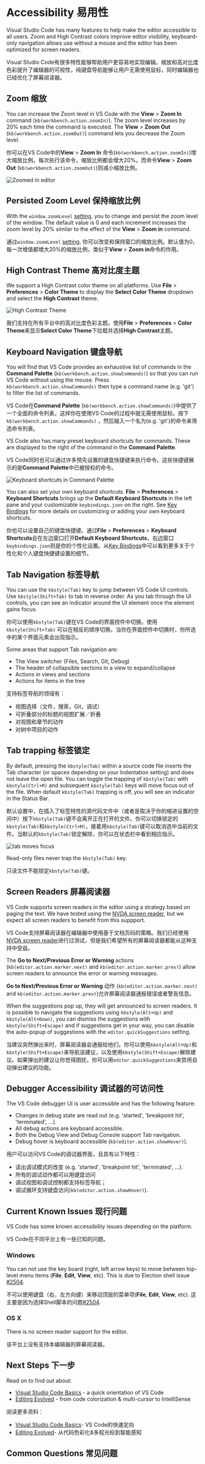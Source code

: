 # Accessibility 易用性

Visual Studio Code has many features to help make the editor accessible to all users. Zoom and High Contrast colors improve editor visibility, keyboard-only navigation allows use without a mouse and the editor has been optimized for screen readers.

Visual Studio Code有很多特性能够帮助用户更容易地实现编辑。缩放和高对比度色彩提升了编辑器的可视性，纯键盘导航能够让用户无需使用鼠标，同时编辑器也已经优化了屏幕阅读器。

## Zoom 缩放

You can increase the Zoom level in VS Code with the **View** > **Zoom In** command (`kb(workbench.action.zoomIn)`).  The zoom level increases by 20% each time the command is executed. The **View** > **Zoom Out** (`kb(workbench.action.zoomOut)`) command lets you decrease the Zoom level.

你可以在VS Code中的**View** > **Zoom In** 命令(`kb(workbench.action.zoomIn)`)增大缩放比例。每次执行该命令，缩放比例都会增大20%。而命令**View** > **Zoom Out** (`kb(workbench.action.zoomOut)`)则减小缩放比例。

![Zoomed in editor](images/accessibility/zoomed-in.png)

## Persisted Zoom Level 保持缩放比例

With the  `window.zoomLevel` [setting](/docs/customization/userandworkspace.md), you to change and persist the zoom level of the window. The default value is 0 and each increment increases the zoom level by 20% similar to the effect of the **View** > **Zoom in** command.

通过`window.zoomLevel` [setting](/docs/customization/userandworkspace.md), 你可以改变和保持窗口的缩放比例。默认值为0，每一次增值都增大20%的缩放比例，类似于**View** > **Zoom in**命令的作用。

## High Contrast Theme 高对比度主题

We support a High Contrast color theme on all platforms.  Use **File** > **Preferences** > **Color Theme** to display the **Select Color Theme** dropdown and select the **High Contrast** theme.

![High Contrast Theme](images/accessibility/high-contrast.png)

我们支持在所有平台中的高对比度色彩主题。使用**File** > **Preferences** > **Color Theme**来显示**Select Color Theme**下拉框并选择**High Contrast**主题。

## Keyboard Navigation 键盘导航

You will find that VS Code provides an exhaustive list of commands in the **Command Palette** (`kb(workbench.action.showCommands)`) so that you can run VS Code without using the mouse.  Press `kb(workbench.action.showCommands)` then type a command name (e.g. 'git') to filter the list of commands.

VS Code在**Command Palette** (`kb(workbench.action.showCommands)`)中提供了一个全面的命令列表，这样你在使用VS Code的过程中就无需使用鼠标。按下`kb(workbench.action.showCommands)` ，然后输入一个名为(e.g. 'git')的命令来筛选命令列表。

VS Code also has many preset keyboard shortcuts for commands. These are displayed to the right of the command in the **Command Palette**.

VS Code同时也可以通过许多预先设置的键盘快捷键来执行命令。这些快捷键展示的是**Command Palette**中已被授权的命令。

![Keyboard shortcuts in Command Palette](images/accessibility/keyboard-shortcuts.png)

You can also set your own keyboard shortcuts. **File** > **Preferences** > **Keyboard Shortcuts** brings up the **Default Keyboard Shortcuts** in the left pane and your customizable `keybindings.json` on the right.  See [Key Bindings](/docs/customization/keybindings.com) for more details on customizing or adding your own keyboard shortcuts.

你也可以设置自己的键盘快捷键。通过**File** > **Preferences** > **Keyboard Shortcuts**会在左边窗口打开**Default Keyboard Shortcuts**，右边窗口`keybindings.json`则是你的个性化设置。从[Key Bindings](/docs/customization/keybindings.com)中可以看到更多关于个性化和个人键盘快捷键设置的细节。

## Tab Navigation 标签导航

You can use the `kbstyle(Tab)` key to jump between VS Code UI controls. Use `kbstyle(Shift+Tab)` to tab in reverse order.  As you tab through the UI controls, you can see an indicator around the UI element once the element gains focus.

你可以使用`kbstyle(Tab)`键在VS Code的界面控件中切换。使用`kbstyle(Shift+Tab)` 可以在相反的顺序切换。当你在界面控件中切换时，你所选中的某个界面元素会出现指示。

Some areas that support Tab navigation are:

* The View switcher (Files, Search, Git, Debug)
* The header of collapsible sections in a view to expand/collapse
* Actions in views and sections
* Actions for items in the tree

支持标签导航的领域有：

* 视图选择（文件，搜索，Git，调试）
* 可折叠部分的标题的视图扩展／折叠
* 对视图和章节的动作
* 对树中项目的动作

## Tab trapping 标签锁定

By default, pressing the `kbstyle(Tab)` within a source code file inserts the Tab character (or spaces depending on your Indentation setting) and does not leave the open file. You can toggle the trapping of `kbstyle(Tab)` with `kbstyle(Ctrl+M)` and subsequent `kbstyle(Tab)` keys will move focus out of the file.  When default `kbstyle(Tab)` trapping is off, you will see an indicator in the Status Bar.

默认设置中，在插入了标签特性的源代码文件中（或者是取决于你的缩进设置的空间中）按下`kbstyle(Tab)`键不会离开正在打开的文件。你可以切换锁定的`kbstyle(Tab)`和`kbstyle(Ctrl+M)`，接着用`kbstyle(Tab)`键可以取消选中当前的文件。当默认的`kbstyle(Tab)`锁定解除，你可以在状态栏中看到相应指示。

![tab moves focus](images/accessibility/tab-moves-focus.png)

Read-only files never trap the `kbstyle(Tab)` key.

只读文件不能锁定`kbstyle(Tab)`键。

## Screen Readers 屏幕阅读器

VS Code supports screen readers in the editor using a strategy based on paging the text. We have tested using the [NVDA screen reader](http://www.nvaccess.org), but we expect all screen readers to benefit from this suppport.

VS Code支持屏幕阅读器在编辑器中使用基于文档页码的策略。我们已经使用[NVDA screen reader](http://www.nvaccess.org)进行过测试，但是我们希望所有的屏幕阅读器都能从这种支持中受益。

The **Go to Next/Previous Error or Warning** actions (`kb(editor.action.marker.next)` and `kb(editor.action.marker.prev)`) allow screen readers to announce the error or warning messages.

**Go to Next/Previous Error or Warning** 动作
(`kb(editor.action.marker.next)` and `kb(editor.action.marker.prev)`)允许屏幕阅读器通报错误或者警告信息。

When the suggestions pop up, they will get announced to screen readers. It is possible to navigate the suggestions using `kbstyle(Alt+Up)` and `kbstyle(Alt+Down)`, you can dismiss the suggestions with `kbstyle(Shift+Escape)` and if suggestions get in your way, you can disable the auto-popup of suggestions with the `editor.quickSuggestions` setting.

当建议突然弹出来时，屏幕阅读器会通报给他们。你可以使用`kbstyle(Alt+Up)`和`kbstyle(Shift+Escape)`来导航该建议，以及使用`kbstyle(Shift+Escape)`解除建议。如果弹出的建议让你觉得困扰，你可以用`editor.quickSuggestions`来禁用自动弹出建议的功能。

## Debugger Accessibility 调试器的可访问性

The VS Code debugger UI is user accessible and has the following feature:

* Changes in debug state are read out (e.g. 'started', 'breakpoint hit', 'terminated', ...).
* All debug actions are keyboard accessible.
* Both the Debug View and Debug Console support Tab navigation.
* Debug hover is keyboard accessible (`kb(editor.action.showHover)`).

用户可以访问VS Code的调试器界面，且具有以下特性：

* 读出调试模式的改变 (e.g. 'started', 'breakpoint hit', 'terminated', ...).
* 所有的调试动作都可以用键盘访问 
* 调试视图和调试控制都支持标签导航；
* 调试循环支持键盘访问(`kb(editor.action.showHover)`).

## Current Known Issues 现行问题

VS Code has some known accessibility issues depending on the platform.

VS Code在不同平台上有一些已知的问题。

### Windows

You can not use the key board (right, left arrow keys) to move between top-level menu items (**File**, **Edit**, **View**, etc).  This is due to Election shell issue [#2504](https://github.com/atom/electron/issues/2504).

不可以使用键盘（右，左方向键）来移动顶层的菜单项(**File**, **Edit**, **View**, etc). 这主要是因为选择Shell脚本的问题[#2504](https://github.com/atom/electron/issues/2504).

### OS X

There is no screen reader support for the editor.

该平台上没有支持本编辑器的屏幕阅读器。

## Next Steps 下一步

Read on to find out about:

* [Visual Studio Code Basics](/md/编辑器/基础.md) - a quick orientation of VS Code
* [Editing Evolved](/md/编辑器/与时俱进的编辑体验.md) - from code colorization & multi-cursor to IntelliSense

阅读更多资料：

* [Visual Studio Code Basics](/md/编辑器/基础.md)- VS Code的快速定向
* [Editing Evolved](/md/编辑器/与时俱进的编辑体验.md)- 从代码色彩化&多程光标到智能感知

## Common Questions 常见问题